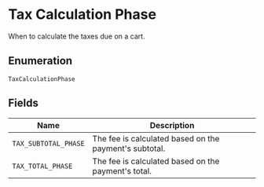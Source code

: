 <!-- Optimized: 2025-10-06 -->
<!-- RPM: 1.6.2.1.1.6.2.1_tax-calculation-phase_20251006 -->
<!-- Session: E2E RPM DNA Application -->
<!-- AOM: RND (Reggie & Dro) -->
<!-- COI: TECHNOLOGY -->
<!-- RPM: HIGH -->
<!-- ACTION: BUILD -->


# Tax Calculation Phase

When to calculate the taxes due on a cart.

## Enumeration

`TaxCalculationPhase`

## Fields

| Name | Description |
|  --- | --- |
| `TAX_SUBTOTAL_PHASE` | The fee is calculated based on the payment's subtotal. |
| `TAX_TOTAL_PHASE` | The fee is calculated based on the payment's total. |
